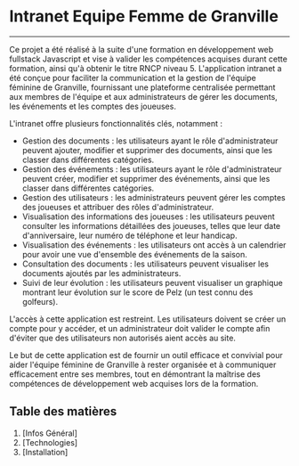 # Intranet Equipe Femme de Granville
***
Ce projet a été réalisé à la suite d'une formation en développement web fullstack Javascript et vise à valider les compétences acquises durant cette formation, ainsi qu'à obtenir le titre RNCP niveau 5. L'application intranet a été conçue pour faciliter la communication et la gestion de l'équipe féminine de Granville, fournissant une plateforme centralisée permettant aux membres de l'équipe et aux administrateurs de gérer les documents, les événements et les comptes des joueuses.

L'intranet offre plusieurs fonctionnalités clés, notamment :

- Gestion des documents : les utilisateurs ayant le rôle d'administrateur peuvent ajouter, modifier et supprimer des documents, ainsi que les classer dans différentes catégories.
- Gestion des événements : les utilisateurs ayant le rôle d'administrateur peuvent créer, modifier et supprimer des événements, ainsi que les classer dans différentes catégories.
- Gestion des utilisateurs : les administrateurs peuvent gérer les comptes des joueuses et attribuer des rôles d'administrateur.
- Visualisation des informations des joueuses : les utilisateurs peuvent consulter les informations détaillées des joueuses, telles que leur date d'anniversaire, leur numéro de téléphone et leur handicap.
- Visualisation des événements : les utilisateurs ont accès à un calendrier pour avoir une vue d'ensemble des événements de la saison.
- Consultation des documents : les utilisateurs peuvent visualiser les documents ajoutés par les administrateurs.
- Suivi de leur évolution : les utilisateurs peuvent visualiser un graphique montrant leur évolution sur le score de Pelz (un test connu des golfeurs).

L'accès à cette application est restreint. Les utilisateurs doivent se créer un compte pour y accéder, et un administrateur doit valider le compte afin d'éviter que des utilisateurs non autorisés aient accès au site.

Le but de cette application est de fournir un outil efficace et convivial pour aider l'équipe féminine de Granville à rester organisée et à communiquer efficacement entre ses membres, tout en démontrant la maîtrise des compétences de développement web acquises lors de la formation.

## Table des matières
1. [Infos Général]
2. [Technologies]
3. [Installation]